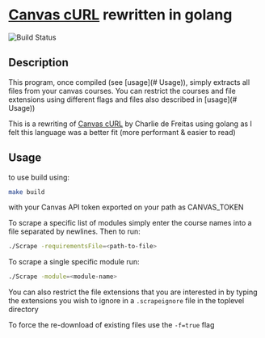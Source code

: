 # [Canvas cURL](https://github.com/Chasbob/Canvas-cURL) rewritten in golang

![Build Status](https://github.com/barrett370/go-canvas-cURL/workflows/Build/badge.svg)

## Description 

This program, once compiled (see [usage](# Usage)), simply extracts all files from your canvas courses. You can restrict the courses and file extensions using different flags and files also described in  [usage](# Usage))

This is a rewriting of [Canvas cURL](https://github.com/Chasbob/Canvas-cURL) by Charlie de Freitas using golang as I felt this language was a better fit (more performant & easier to read)

## Usage

to use build using:

```bash
make build
```

with your Canvas API token exported on your path as CANVAS_TOKEN

To scrape a specific list of modules simply enter the course names into a file separated by newlines. Then to run:

```bash
./Scrape -requirementsFile=<path-to-file>
```

To scrape a single specific module run:

```bash 
./Scrape -module=<module-name>
```

You can also restrict the file extensions that you are interested in by typing the extensions you wish to ignore in a `.scrapeignore` file in the toplevel directory

To force the re-download of existing files use the `-f=true` flag
